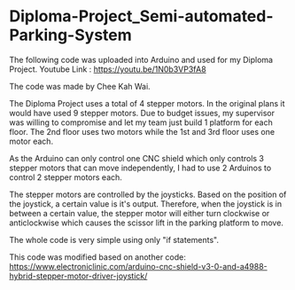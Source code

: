 # Diploma-Project_Semi-automated-Parking-System
The following code was uploaded into Arduino and used for my Diploma Project. Youtube Link : https://youtu.be/1N0b3VP3fA8

The code was made by Chee Kah Wai.

The Diploma Project uses a total of 4 stepper motors. In the original plans it would have used 9 stepper motors. Due to budget issues, my supervisor was willing to compromise and let my team just build 1 platform for each floor. The 2nd floor uses two motors while the 1st and 3rd floor uses one motor each. 

As the Arduino can only control one CNC shield which only controls 3 stepper motors that can move independently, I had to use 2 Arduinos to control 2 stepper motors each.

The stepper motors are controlled by the joysticks. Based on the position of the joystick, a certain value is it's output. Therefore, when the joystick is in between a certain value, the stepper motor will either turn clockwise or anticlockwise which causes the scissor lift in the parking platform to move. 

The whole code is very simple using only "if statements".

This code was modified based on another code: https://www.electroniclinic.com/arduino-cnc-shield-v3-0-and-a4988-hybrid-stepper-motor-driver-joystick/

